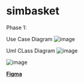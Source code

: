 # simbasket

Phase 1:

Use Case Diagram
![image](https://github.com/user-attachments/assets/b01de5ac-2b82-417a-a80e-f5335ab3dd2a)

Uml CLass Diagram
![image](https://github.com/user-attachments/assets/090e14f1-fcf4-4c43-a196-2d999358bf09)

![image](https://github.com/user-attachments/assets/dc702d82-0a21-4fd0-b35b-ab9fa9d2126c)

[**Figma**](https://www.figma.com/board/q5P8cby9wfSqnHMFcDRle2/SimBasket?node-id=0-1&t=TMLxnFhI2ENEceSw-1)

